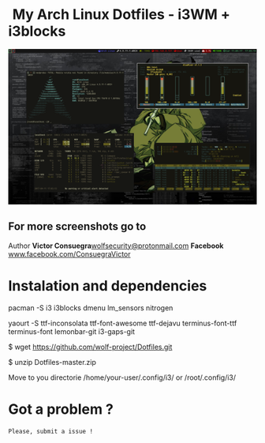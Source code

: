 <pre id="taag_font_DeltaCorpsPriest1" style="float:left;" class="fig-ansi" contenteditable="true"> </pre>

# My Arch Linux Dotfiles - i3WM + i3blocks

![I3][screenshot1]

[screenshot1]:https://github.com/wolf-project/Dotfiles/blob/master/screenshots/screenshootrefresh.png

## For more screenshots go to 

[screenshots]:https://github.com/wolf-project/Dotfiles/blob/master/screenshots

Author
<strong>Victor Consuegra</strong>wolfsecurity@protonmail.com
<strong>Facebook</strong> www.facebook.com/ConsuegraVictor

# Instalation and dependencies

pacman -S i3 i3blocks dmenu lm_sensors nitrogen

yaourt -S ttf-inconsolata ttf-font-awesome ttf-dejavu terminus-font-ttf terminus-font lemonbar-git i3-gaps-git
	
$ wget https://github.com/wolf-project/Dotfiles.git

$ unzip Dotfiles-master.zip

Move to you directorie /home/your-user/.config/i3/  or /root/.config/i3/


# Got a problem ? 

	Please, submit a issue !
